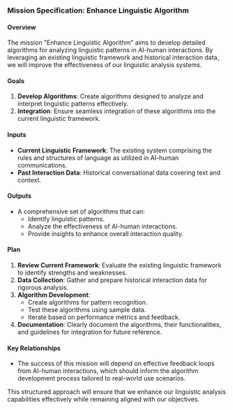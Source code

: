 ### Mission Specification: Enhance Linguistic Algorithm

#### Overview
The mission "Enhance Linguistic Algorithm" aims to develop detailed algorithms for analyzing linguistic patterns in AI-human interactions. By leveraging an existing linguistic framework and historical interaction data, we will improve the effectiveness of our linguistic analysis systems.

#### Goals
1. **Develop Algorithms**: Create algorithms designed to analyze and interpret linguistic patterns effectively.
2. **Integration**: Ensure seamless integration of these algorithms into the current linguistic framework.

#### Inputs
- **Current Linguistic Framework**: The existing system comprising the rules and structures of language as utilized in AI-human communications.
- **Past Interaction Data**: Historical conversational data covering text and context.

#### Outputs
- A comprehensive set of algorithms that can:
  - Identify linguistic patterns.
  - Analyze the effectiveness of AI-human interactions.
  - Provide insights to enhance overall interaction quality.

#### Plan
1. **Review Current Framework**: Evaluate the existing linguistic framework to identify strengths and weaknesses.
2. **Data Collection**: Gather and prepare historical interaction data for rigorous analysis.
3. **Algorithm Development**:
   - Create algorithms for pattern recognition.
   - Test these algorithms using sample data.
   - Iterate based on performance metrics and feedback.
4. **Documentation**: Clearly document the algorithms, their functionalities, and guidelines for integration for future reference.

#### Key Relationships
- The success of this mission will depend on effective feedback loops from AI-human interactions, which should inform the algorithm development process tailored to real-world use scenarios.

This structured approach will ensure that we enhance our linguistic analysis capabilities effectively while remaining aligned with our objectives.